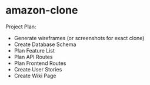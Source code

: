 # amazon-clone

Project Plan:

- Generate wireframes (or screenshots for exact clone)
- Create Database Schema
- Plan Feature List
- Plan API Routes
- Plan Frontend Routes
- Create User Stories
- Create Wiki Page
